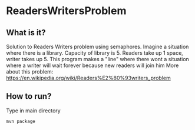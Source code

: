 # ReadersWritersProblem
## What is it?
Solution to Readers Writers  problem using semaphores.
Imagine a situation where there is a library. Capacity of library is 5. Readers take up 1 space, writer takes up 5. This program makes a "line" where there wont a situation where a writer will wait forever because new readers will join him
More about this problem: https://en.wikipedia.org/wiki/Readers%E2%80%93writers_problem 
## How to run?
Type in main directory
```
mvn package
```
